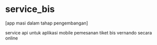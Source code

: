 # service_bis
[app masi dalam tahap pengembangan]

service api untuk aplikasi mobile pemesanan tiket bis vernando secara online
